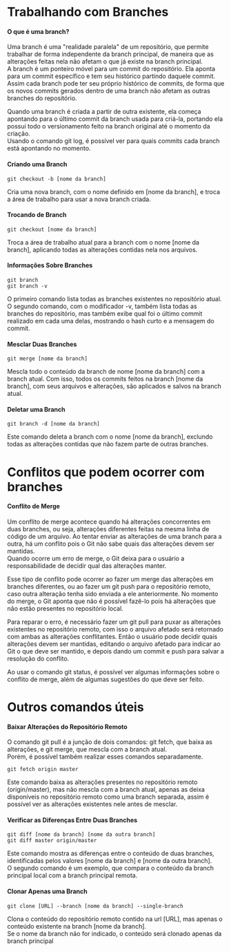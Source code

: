 # Trabalhando com Branches

#### O que é uma branch?

Uma branch é uma "realidade paralela" de um repositório, que permite trabalhar de forma independente da branch principal, de maneira que as alterações feitas nela não afetam o que já existe na branch principal.  
A branch é um ponteiro móvel para um commit do repositório. Ela aponta para um commit específico e tem seu histórico partindo daquele commit. Assim cada branch pode ter seu próprio histórico de commits, de forma que os novos commits gerados dentro de uma branch não afetam as outras branches do repositório.

Quando uma branch é criada a partir de outra existente, ela começa apontando para o último commit da branch usada para criá-la, portando ela possui todo o versionamento feito na branch original até o momento da criação.  
Usando o comando git log, é possível ver para quais commits cada branch está apontando no momento.

#### Criando uma Branch
```
git checkout -b [nome da branch]
```

Cria uma nova branch, com o nome definido em [nome da branch], e troca a área de trabalho para usar a nova branch criada.

#### Trocando de Branch
```
git checkout [nome da branch]
```

Troca a área de trabalho atual para a branch com o nome [nome da branch], aplicando todas as alterações contidas nela nos arquivos.

#### Informações Sobre Branches
```
git branch  
git branch -v
```

O primeiro comando lista todas as branches existentes no repositório atual.  
O segundo comando, com o modificador -v, também lista todas as branches do repositório, mas também exibe qual foi o último commit realizado em cada uma delas, mostrando o hash curto e a mensagem do commit.

#### Mesclar Duas Branches
```
git merge [nome da branch]
```

Mescla todo o conteúdo da branch de nome [nome da branch] com a branch atual. Com isso, todos os commits feitos na branch [nome da branch], com seus arquivos e alterações, são aplicados e salvos na branch atual.

#### Deletar uma Branch
```
git branch -d [nome da branch]
```

Este comando deleta a branch com o nome [nome da branch], exclundo todas as alterações contidas que não fazem parte de outras branches.

# Conflitos que podem ocorrer com branches

#### Conflito de Merge

Um conflito de merge acontece quando há alterações concorrentes em duas branches, ou seja, alterações diferentes feitas na mesma linha de código de um arquivo. Ao tentar enviar as alterações de uma branch para a outra, há um conflito pois o Git não sabe quais das alterações devem ser mantidas.  
Quando ocorre um erro de merge, o Git deixa para o usuário a responsabilidade de decidir qual das alterações manter.

Esse tipo de conflito pode ocorrer ao fazer um merge das alterações em branches diferentes, ou ao fazer um git push para o repositório remoto, caso outra alteração tenha sido enviada a ele anteriormente. No momento do merge, o Git aponta que não é possível fazê-lo pois há alterações que não estão presentes no repositório local.

Para reparar o erro, é necessário fazer um git pull para puxar as alterações existentes no repositório remoto, com isso o arquivo afetado será retornado com ambas as alterações conflitantes. Então o usuário pode decidir quais alterações devem ser mantidas, editando o arquivo afetado para indicar ao Git o que deve ser mantido, e depois dando um commit e push para salvar a resolução do conflito.

Ao usar o comando git status, é possível ver algumas informações sobre o conflito de merge, além de algumas sugestões do que deve ser feito.

# Outros comandos úteis

#### Baixar Alterações do Repositório Remoto

O comando git pull é a junção de dois comandos: git fetch, que baixa as alterações, e git merge, que mescla com a branch atual.  
Porém, é possível também realizar esses comandos separadamente.
```
git fetch origin master
```

Este comando baixa as alterações presentes no repositório remoto (origin/master), mas não mescla com a branch atual, apenas as deixa disponíveis no repositório remoto como uma branch separada, assim é possível ver as alterações existentes nele antes de mesclar.

#### Verificar as Diferenças Entre Duas Branches
```
git diff [nome da branch] [nome da outra branch]  
git diff master origin/master
```

Este comando mostra as diferenças entre o conteúdo de duas branches, identificadas pelos valores [nome da branch] e [nome da outra branch].  
O segundo comando é um exemplo, que compara o conteúdo da branch principal local com a branch principal remota.

#### Clonar Apenas uma Branch
```
git clone [URL] --branch [nome da branch] --single-branch
```

Clona o conteúdo do repositório remoto contido na url [URL], mas apenas o conteúdo existente na branch [nome da branch].  
Se o nome da branch não for indicado, o conteúdo será clonado apenas da branch principal